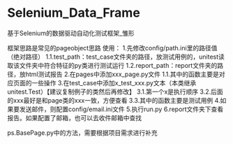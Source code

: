 # Selenium_Data_Frame
基于Selenium的数据驱动自动化测试框架_雏形

框架思路是常见的pageobject思路
使用：
  1.先修改config/path.ini里的路径值（绝对路径）
    1.1.test_path：test_case文件夹的路径，放测试用例的，unitest读取该文件夹中符合特征的py类进行测试运行
    1.2.report_path：report文件夹的路径，放html测试报告
  2.在pages中添加xxx_page.py文件
    1.1.其中的函数主要是对应页面的一些操作
  3.在test_case中添加x_test_xxx.py文本（本类继承unitest.Test）【建议复制例子的类然后再修改】
    3.1.第一个x是执行顺序
    3.2.后面的xxx最好是和page类的xxx一致，方便查看
    3.3.其中的函数主要是测试用例
  4.如果要发送邮件，则配置config/email.ini文件
  5.执行run.py
  6.report文件夹下查看报告。如果配置了邮箱，也可以去收件邮箱中查找

ps.BasePage.py中的方法，需要根据项目需求进行补充
